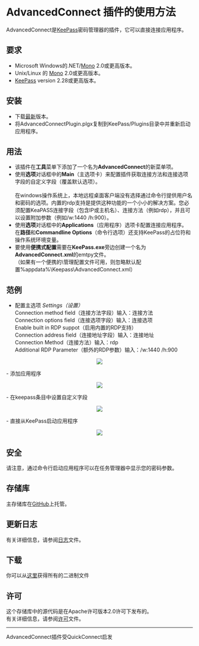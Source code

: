 # AdvancedConnect 插件的使用方法
AdvancedConnect是[KeePass](http://keepass.info)密码管理器的插件，它可以直接连接应用程序。


## 要求

- Microsoft Windows的.NET/[Mono](http://www.mono-project.com/download/) 2.0或更高版本。
- Unix/Linux 的 [Mono](http://www.mono-project.com/download/) 2.0或更高版本。
- [KeePass](http://keepass.info) version 2.28或更高版本。


## 安装

- 下载[最新](https://github.com/aalbng/AdvancedConnectPlugin/releases/latest)版本。
- 将AdvancedConnectPlugin.plgx复制到KeePass/Plugins目录中并重新启动应用程序。

## 用法

- 该插件在**工具**菜单下添加了一个名为**AdvancedConnect**的新菜单项。
- 使用**选项**对话框中的**Main**（主选项卡）来配置插件获取连接方法和连接选项字段的自定义字段（覆盖默认选项）。 <br /><br />
在windows操作系统上，本地远程桌面客户端没有选择通过命令行提供用户名和密码的选项。内置的rdp支持是提供这种功能的一个小小的解决方案。您必须配置KeaPASS连接字段（包含IP或主机名）、连接方法（例如rdp），并且可以设置附加参数（例如/w:1440 /h:900）。<br />
- 使用**选项**对话框中的**Applications**（应用程序）选项卡配置连接应用程序。 <br />
在**路径**和**Commandline Options**（命令行选项）还支持KeePass的占位符和操作系统环境变量。
- 要使用**便携式配置**需要在**KeePass.exe**旁边创建一个名为**AdvancedConnect.xml**的emtpy文件。 <br />
（如果有一个便携的\管理配置文件可用，则忽略默认配置%appdata%\Keepass\AdvancedConnect.xml）


## 范例
- 配置主选项
*Settings（设置）*<br />
Connection method field（连接方法字段）输入：连接方法<br />
Connection options field（连接选项字段）输入：连接选项<br />
Enable built in RDP suppot（启用内置的RDP支持）<br />
Connection address field（连接地址字段）输入：连接地址<br />
Connection Method（连接方法）输入：rdp<br />
Additional RDP Parameter（额外的RDP参数）输入：/w:1440 /h:900<br />
<p align="center"><img src="https://github.com/1688pc/AdvancedConnectPlugin/blob/master/Doc/1%E9%85%8D%E7%BD%AE%E4%B8%BB%E9%80%89%E9%A1%B9%EF%BC%88%E8%8B%B1%E6%96%87%EF%BC%89.png"/></p>
- 添加应用程序
<p align="center"><img src="https://github.com/aalbng/AdvancedConnectPlugin/blob/master/Doc/AdvancedConnect_Options-Applications.png"/></p>
- 在keepass条目中设置自定义字段
<p align="center"><img src="https://github.com/aalbng/AdvancedConnectPlugin/blob/master/Doc/Keepass_CustomFields.png"/></p>
- 直接从KeePass启动应用程序
<p align="center"><img src="https://github.com/aalbng/AdvancedConnectPlugin/blob/master/Doc/Keepass_ContexMenu.png"/></p>

## 安全

请注意，通过命令行启动应用程序可以在任务管理器中显示您的密码参数。

## 存储库

主存储库在[GitHub](https://github.com/aalbng/AdvancedConnectPlugin)上托管。

## 更新日志

有关详细信息，请参阅[日志](https://github.com/aalbng/AdvancedConnectPlugin/blob/master/AdvancedConnectPlugin/CHANGELOG.txt)文件。

## 下载

你可以从[这里](https://github.com/aalbng/AdvancedConnectPlugin/releases)获得所有的二进制文件

## 许可

这个存储库中的源代码是在Apache许可版本2.0许可下发布的。 <br />
有关详细信息，请参阅[许可](https://github.com/aalbng/AdvancedConnectPlugin/blob/master/AdvancedConnectPlugin/LICENSE.txt)文件。


____
AdvancedConnect插件受QuickConnect启发
